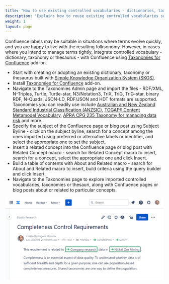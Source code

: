 ```yaml
---
title: "How to use existing controlled vocabularies - dictionaries, taxonomies or thesauri - with Confluence?"
description: "Explains how to reuse existing controlled vocabularies such as industry classification schemes, to tag and search for Confluence pages and blog posts."
weight: 1
layout: page
---
```


Confluence labels may be suitable in situations where terms evolve quickly, and you are happy to live with the resulting folksonomy. However, in cases where you intend to manage terms tightly, integrate controlled vocabulary - dictionary, taxonomy or thesaurus - with Confluence using [Taxonomies for Confluence](https://marketplace.atlassian.com/apps/1226218/taxonomies-for-confluence) add-on.

* Start with creating or adopting an existing dictionary, taxonomy or thesaurus built with [Simple Knowledge Organization System (SKOS)](https://www.w3.org/2004/02/skos/).
* Install [Taxonomies for Confluence](https://marketplace.atlassian.com/apps/1226218/taxonomies-for-confluence) add-on.
* Navigate to the Taxonomies Admin page and import the files - RDF/XML, N-Triples, Turtle, Turtle-star, N3/Notation3, TriX, TriG, TriG-star, binary RDF, N-Quads, JSON-LD, RDF/JSON and HDT formats are supported. Taxonomies you can readily use include [Australian and New Zealand Standard Industrial Classification (ANZSIC)](https://github.com/cadmiumkitty/anzsic-taxonomy), [TOGAF® Content Metamodel Vocabulary](https://github.com/cadmiumkitty/togaf-content-metamodel-ontology), [APRA CPG 235 Taxonomy for managing data risk](https://github.com/cadmiumkitty/cpg235-taxonomy) and more.
* Specify the subject of the Confluence page or blog post using Subject Byline - click on the subject byline, search for a concept among the ones imported using preferred or alternative labels or identifier, and select the appropriate one to set the subject.
* Insert a related concept into the Confluence page or blog post with Related Concept macro - search for Related Concept macro to insert, search for a concept, select the appropriate one and click Insert.
* Build a table of contents with About and Related macro - search for About and Related macro to insert, build criteria using the query builder and click Insert.
* Navigate to the Taxonomies page to explore imported controlled vocabularies, taxonomies or thesauri, along with Confluence pages or blog posts about or related to particular concepts.

![Using ANZSIC, APRA Data Quality Dimensions and custom investment capabilities taxonomy for human-readable documentation on Confluence](/images/tfc-faq/using-controlled-vocabulary-or-taxonomy-image.png "Using ANZSIC, APRA CPG 235 Data Quality Dimensions and custom investment capabilities taxonomy for human-readable data quality controls documentation on Confluence.")
